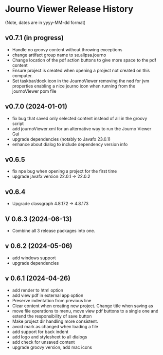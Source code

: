 # Journo Viewer Release History
(Note, dates are in yyyy-MM-dd format)

## v0.7.1 (in progress)
- Handle no groovy content without throwing exceptions
- change artifact group name to se.alipsa.journo
- Change location of the pdf action buttons to give more space to the pdf content
- Ensure project is created when opening a project not created on this computer.
- Set taskbar/dock icon in the JournoViewer removing the ned for jvm properties enabling a nice journo icon when running 
  from the journoViewer pom file


## v0.7.0 (2024-01-01)
- fix bug that saved only selected content instead of all in the groovy script
- add journoViewer.xml for an alternative way to run the Journo Viewer Gui
- upgrade dependencies (notably to Javafx 23.0.1)
- enhance about dialog to include dependency version info

## v0.6.5
- fix npe bug when opening a project for the first time
- upgrade javafx version 22.0.1 -> 22.0.2

## v0.6.4
- Upgrade classgraph 4.8.172 -> 4.8.173

## V 0.6.3 (2024-06-13)
- Combine all 3 release packages into one.

## v 0.6.2 (2024-05-06)
- add windows support
- upgrade dependencies

## v 0.6.1 (2024-04-26)
- add render to html option
- add view pdf in external app option
- Preserve indentation from previous line
- Clear content when creating new project. Change title when saving as
- move file operations to menu, move view pdf buttons to a single one and extend the responsibility of save button
- Make project dir handling more consistent.
- avoid mark as changed when loading a file
- add support for back indent
- add logo and stylesheet to all dialogs
- add check for unsaved content
- upgrade groovy version, add mac icons